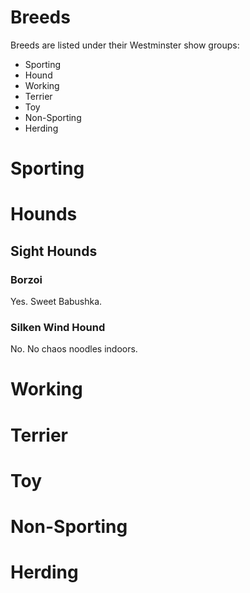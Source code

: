 # Breeds

Breeds are listed under their Westminster show groups:

- Sporting
- Hound
- Working
- Terrier
- Toy
- Non-Sporting
- Herding

# Sporting

# Hounds

## Sight Hounds

### Borzoi

Yes. Sweet Babushka.

### Silken Wind Hound

No. No chaos noodles indoors.

# Working

# Terrier

# Toy

# Non-Sporting

# Herding
